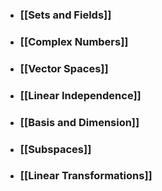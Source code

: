 - ### [[Sets and Fields]]

- ### [[Complex Numbers]]

- ### [[Vector Spaces]]

- ### [[Linear Independence]]

- ### [[Basis and Dimension]]

- ### [[Subspaces]]

- ### [[Linear Transformations]]